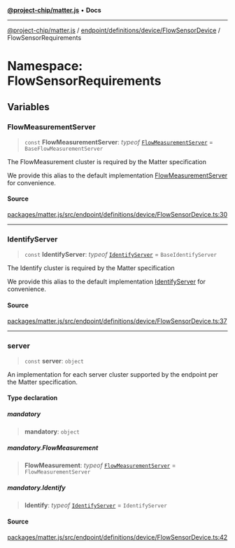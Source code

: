[**@project-chip/matter.js**](../../../../../../README.md) • **Docs**

***

[@project-chip/matter.js](../../../../../../modules.md) / [endpoint/definitions/device/FlowSensorDevice](../../README.md) / FlowSensorRequirements

# Namespace: FlowSensorRequirements

## Variables

### FlowMeasurementServer

> `const` **FlowMeasurementServer**: *typeof* [`FlowMeasurementServer`](../../../../../../behavior/definitions/flow-measurement/export/classes/FlowMeasurementServer.md) = `BaseFlowMeasurementServer`

The FlowMeasurement cluster is required by the Matter specification

We provide this alias to the default implementation [FlowMeasurementServer](README.md#flowmeasurementserver) for convenience.

#### Source

[packages/matter.js/src/endpoint/definitions/device/FlowSensorDevice.ts:30](https://github.com/project-chip/matter.js/blob/7a8cbb56b87d4ccf34bec5a9a95ab40a1711324f/packages/matter.js/src/endpoint/definitions/device/FlowSensorDevice.ts#L30)

***

### IdentifyServer

> `const` **IdentifyServer**: *typeof* [`IdentifyServer`](../../../../../../behavior/definitions/identify/export/namespaces/IdentifyServer/README.md) = `BaseIdentifyServer`

The Identify cluster is required by the Matter specification

We provide this alias to the default implementation [IdentifyServer](README.md#identifyserver) for convenience.

#### Source

[packages/matter.js/src/endpoint/definitions/device/FlowSensorDevice.ts:37](https://github.com/project-chip/matter.js/blob/7a8cbb56b87d4ccf34bec5a9a95ab40a1711324f/packages/matter.js/src/endpoint/definitions/device/FlowSensorDevice.ts#L37)

***

### server

> `const` **server**: `object`

An implementation for each server cluster supported by the endpoint per the Matter specification.

#### Type declaration

##### mandatory

> **mandatory**: `object`

##### mandatory.FlowMeasurement

> **FlowMeasurement**: *typeof* [`FlowMeasurementServer`](../../../../../../behavior/definitions/flow-measurement/export/classes/FlowMeasurementServer.md) = `FlowMeasurementServer`

##### mandatory.Identify

> **Identify**: *typeof* [`IdentifyServer`](../../../../../../behavior/definitions/identify/export/namespaces/IdentifyServer/README.md) = `IdentifyServer`

#### Source

[packages/matter.js/src/endpoint/definitions/device/FlowSensorDevice.ts:42](https://github.com/project-chip/matter.js/blob/7a8cbb56b87d4ccf34bec5a9a95ab40a1711324f/packages/matter.js/src/endpoint/definitions/device/FlowSensorDevice.ts#L42)

